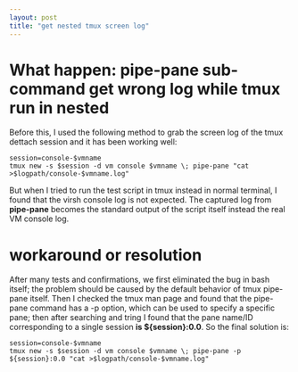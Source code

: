 ```yaml
---
layout: post
title: "get nested tmux screen log"
---
```


# What happen: pipe-pane sub-command get wrong log while tmux run in nested
Before this, I used the following method to grab the screen log of the tmux dettach session and it has been working well:
```
session=console-$vmname
tmux new -s $session -d vm console $vmname \; pipe-pane "cat >$logpath/console-$vmname.log"
```
But when I tried to run the test script in tmux instead in normal terminal, I found that the virsh console log is not expected.
The captured log from **pipe-pane** becomes the standard output of the script itself instead the real VM console log.

# workaround or resolution
After many tests and confirmations, we first eliminated the bug in bash itself; the problem should be caused by the default 
behavior of tmux pipe-pane itself. Then I checked the tmux man page and found that the pipe-pane command has a -p option, which 
can be used to specify a specific pane; then after searching and tring I found that the pane name/ID corresponding to a single session
**is ${session}:0.0**. So the final solution is:
```
session=console-$vmname
tmux new -s $session -d vm console $vmname \; pipe-pane -p ${session}:0.0 "cat >$logpath/console-$vmname.log"
```

